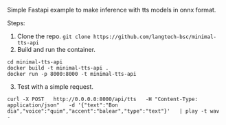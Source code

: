Simple Fastapi example to make inference with tts models in onnx format. 

Steps: 

1. Clone the repo.
`git clone https://github.com/langtech-bsc/minimal-tts-api`
2. Build and run the container.
```
cd minimal-tts-api
docker build -t minimal-tts-api .
docker run -p 8000:8000 -t minimal-tts-api
```
3. Test with a simple request.

```
curl -X POST   http://0.0.0.0:8000/api/tts   -H "Content-Type: application/json"   -d '{"text":"Bon dia","voice":"quim","accent":"balear","type":"text"}'   | play -t wav -

```
